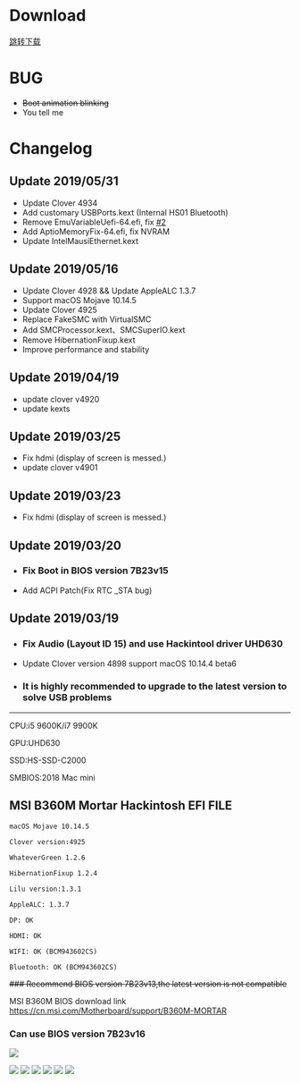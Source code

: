 # Download
[跳转下载](https://github.com/OCD0711/MSI-B360M-EFI/releases "点击跳转下载页")

# BUG
* ~~Boot animation blinking~~
* You tell me

# Changelog

## Update 2019/05/31
* Update Clover 4934
* Add customary USBPorts.kext (Internal HS01  Bluetooth)
* Remove EmuVariableUefi-64.efi, fix [#2](https://github.com/OCD0711/MSI-B360M-EFI/issues/2)
* Add AptioMemoryFix-64.efi, fix NVRAM
* Update IntelMausiEthernet.kext

## Update 2019/05/16
* Update Clover 4928 && Update AppleALC 1.3.7
* Support macOS Mojave 10.14.5
* Update Clover 4925
* Replace FakeSMC with VirtualSMC
* Add SMCProcessor.kext、SMCSuperIO.kext
* Remove HibernationFixup.kext
* Improve performance and stability

## Update 2019/04/19
* update clover v4920
* update kexts

## Update 2019/03/25
* Fix hdmi (display of screen is messed.)
* update clover v4901

## Update 2019/03/23
* Fix hdmi (display of screen is messed.)

## Update 2019/03/20

* ### Fix Boot in BIOS version 7B23v15
* Add ACPI Patch(Fix RTC _STA bug)

## Update 2019/03/19

* ### Fix Audio (Layout ID 15) and use Hackintool driver UHD630
* Update Clover version 4898 support macOS 10.14.4 beta6

* ### It is highly recommended to upgrade to the latest version to solve USB problems

***

CPU:i5 9600K/i7 9900K

GPU:UHD630

SSD:HS-SSD-C2000

SMBIOS:2018 Mac mini


## MSI B360M Mortar Hackintosh EFI FILE

    macOS Mojave 10.14.5

    Clover version:4925

    WhateverGreen 1.2.6

    HibernationFixup 1.2.4

    Lilu version:1.3.1

    AppleALC: 1.3.7

    DP: OK

    HDMI: OK

    WIFI: OK (BCM943602CS)

    Bluetooth: OK (BCM943602CS)
    
~~### Recommend BIOS version 7B23v13,the latest version is not compatible~~

MSI B360M BIOS download link https://cn.msi.com/Motherboard/support/B360M-MORTAR

### Can use BIOS version 7B23v16

![](https://ws4.sinaimg.cn/large/006tKfTcgy1g193yl960mj30ra08f0t9.jpg)

![](https://ws3.sinaimg.cn/large/006tKfTcgy1g17x5ls3paj30ga09tdhs.jpg)
![](https://ws3.sinaimg.cn/large/006tKfTcgy1g17x68tjztj30ik0dudh9.jpg)
![](https://ws4.sinaimg.cn/large/006tKfTcgy1g17x6jwyfcj30ik0dujsm.jpg)
![](https://ws3.sinaimg.cn/large/006tKfTcgy1g17x748ku5j30ga0bi0tm.jpg)
![](https://ws1.sinaimg.cn/large/006tKfTcgy1g17x7ud2cmj30kv0eg0v8.jpg)
![](https://ws1.sinaimg.cn/large/006tKfTcgy1g17x88sq7lj30kv0eg0ve.jpg)
